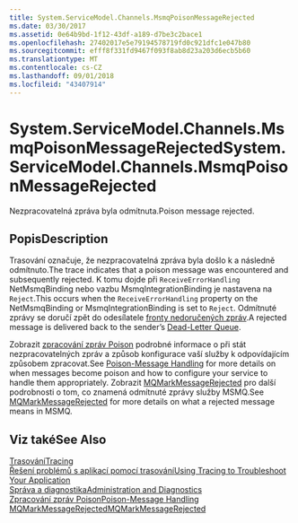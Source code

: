 ```yaml
---
title: System.ServiceModel.Channels.MsmqPoisonMessageRejected
ms.date: 03/30/2017
ms.assetid: 0e64b9bd-1f12-43df-a189-d7be3c2bace1
ms.openlocfilehash: 27402017e5e79194578719fd0c921dfc1e047b80
ms.sourcegitcommit: efff8f331fd9467f093f8ab8d23a203d6ecb5b60
ms.translationtype: MT
ms.contentlocale: cs-CZ
ms.lasthandoff: 09/01/2018
ms.locfileid: "43407914"
---
```

# <a name="systemservicemodelchannelsmsmqpoisonmessagerejected"></a><span data-ttu-id="fee2b-102">System.ServiceModel.Channels.MsmqPoisonMessageRejected</span><span class="sxs-lookup"><span data-stu-id="fee2b-102">System.ServiceModel.Channels.MsmqPoisonMessageRejected</span></span>
<span data-ttu-id="fee2b-103">Nezpracovatelná zpráva byla odmítnuta.</span><span class="sxs-lookup"><span data-stu-id="fee2b-103">Poison message rejected.</span></span>  
  
## <a name="description"></a><span data-ttu-id="fee2b-104">Popis</span><span class="sxs-lookup"><span data-stu-id="fee2b-104">Description</span></span>  
 <span data-ttu-id="fee2b-105">Trasování označuje, že nezpracovatelná zpráva byla došlo k a následně odmítnuto.</span><span class="sxs-lookup"><span data-stu-id="fee2b-105">The trace indicates that a poison message was encountered and subsequently rejected.</span></span> <span data-ttu-id="fee2b-106">K tomu dojde při `ReceiveErrorHandling` NetMsmqBinding nebo vazbu MsmqIntegrationBinding je nastavena na `Reject`.</span><span class="sxs-lookup"><span data-stu-id="fee2b-106">This occurs when the `ReceiveErrorHandling` property on the NetMsmqBinding or MsmqIntegrationBinding is set to `Reject`.</span></span> <span data-ttu-id="fee2b-107">Odmítnuté zprávy se doručí zpět do odesílatele [fronty nedoručených zpráv](https://go.microsoft.com/fwlink/?LinkId=99544).</span><span class="sxs-lookup"><span data-stu-id="fee2b-107">A rejected message is delivered back to the sender’s [Dead-Letter Queue](https://go.microsoft.com/fwlink/?LinkId=99544).</span></span>  
  
 <span data-ttu-id="fee2b-108">Zobrazit [zpracování zpráv Poison](https://go.microsoft.com/fwlink/?LinkId=99546) podrobné informace o při stát nezpracovatelných zpráv a způsob konfigurace vaší služby k odpovídajícím způsobem zpracovat.</span><span class="sxs-lookup"><span data-stu-id="fee2b-108">See [Poison-Message Handling](https://go.microsoft.com/fwlink/?LinkId=99546) for more details on when messages become poison and how to configure your service to handle them appropriately.</span></span> <span data-ttu-id="fee2b-109">Zobrazit [MQMarkMessageRejected](https://go.microsoft.com/fwlink/?LinkId=99548) pro další podrobnosti o tom, co znamená odmítnuté zprávy služby MSMQ.</span><span class="sxs-lookup"><span data-stu-id="fee2b-109">See [MQMarkMessageRejected](https://go.microsoft.com/fwlink/?LinkId=99548) for more details on what a rejected message means in MSMQ.</span></span>  
  
## <a name="see-also"></a><span data-ttu-id="fee2b-110">Viz také</span><span class="sxs-lookup"><span data-stu-id="fee2b-110">See Also</span></span>  
 [<span data-ttu-id="fee2b-111">Trasování</span><span class="sxs-lookup"><span data-stu-id="fee2b-111">Tracing</span></span>](../../../../../docs/framework/wcf/diagnostics/tracing/index.md)  
 [<span data-ttu-id="fee2b-112">Řešení problémů s aplikací pomocí trasování</span><span class="sxs-lookup"><span data-stu-id="fee2b-112">Using Tracing to Troubleshoot Your Application</span></span>](../../../../../docs/framework/wcf/diagnostics/tracing/using-tracing-to-troubleshoot-your-application.md)  
 [<span data-ttu-id="fee2b-113">Správa a diagnostika</span><span class="sxs-lookup"><span data-stu-id="fee2b-113">Administration and Diagnostics</span></span>](../../../../../docs/framework/wcf/diagnostics/index.md)  
 [<span data-ttu-id="fee2b-114">Zpracování zpráv Poison</span><span class="sxs-lookup"><span data-stu-id="fee2b-114">Poison-Message Handling</span></span>](https://go.microsoft.com/fwlink/?LinkId=99546)  
 [<span data-ttu-id="fee2b-115">MQMarkMessageRejected</span><span class="sxs-lookup"><span data-stu-id="fee2b-115">MQMarkMessageRejected</span></span>](https://go.microsoft.com/fwlink/?LinkId=99548)
